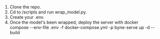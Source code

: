 1. Clone the repo.
2. Cd to /scripts and run wrap_model.py.
3. Create your .env.
3. Once the model's been wrapped, deploy the server with 
docker compose --env-file .env -f docker-compose.yml -p byne-serve up -d --build